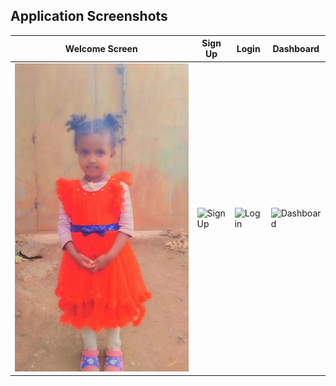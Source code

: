 ## Application Screenshots

| Welcome Screen | Sign Up | Login | Dashboard |
|----------------|---------|-------|-----------|
| ![Welcome Screen](https://raw.githubusercontent.com/Edilawit-Manaye/sample_repository/refs/heads/master/kllll.jpg) | ![Sign Up](https://raw.githubusercontent.com/Edilawit-Manaye/sample_repository/refs/heads/master/sign_up.png) | ![Login](https://raw.githubusercontent.com/Edilawit-Manaye/sample_repository/refs/heads/master/login.png) | ![Dashboard](https://raw.githubusercontent.com/Edilawit-Manaye/sample_repository/refs/heads/master/dashboard.png) |
